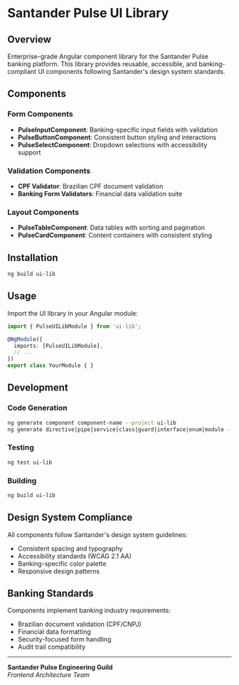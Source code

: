 # Santander Pulse UI Library

## Overview

Enterprise-grade Angular component library for the Santander Pulse banking platform. This library provides reusable, accessible, and banking-compliant UI components following Santander's design system standards.

## Components

### Form Components
- **PulseInputComponent**: Banking-specific input fields with validation
- **PulseButtonComponent**: Consistent button styling and interactions
- **PulseSelectComponent**: Dropdown selections with accessibility support

### Validation Components
- **CPF Validator**: Brazilian CPF document validation
- **Banking Form Validators**: Financial data validation suite

### Layout Components
- **PulseTableComponent**: Data tables with sorting and pagination
- **PulseCardComponent**: Content containers with consistent styling

## Installation

```bash
ng build ui-lib
```

## Usage

Import the UI library in your Angular module:

```typescript
import { PulseUILibModule } from 'ui-lib';

@NgModule({
  imports: [PulseUILibModule],
  // ...
})
export class YourModule { }
```

## Development

### Code Generation
```bash
ng generate component component-name --project ui-lib
ng generate directive|pipe|service|class|guard|interface|enum|module --project ui-lib
```

### Testing
```bash
ng test ui-lib
```

### Building
```bash
ng build ui-lib
```

## Design System Compliance

All components follow Santander's design system guidelines:
- Consistent spacing and typography
- Accessibility standards (WCAG 2.1 AA)
- Banking-specific color palette
- Responsive design patterns

## Banking Standards

Components implement banking industry requirements:
- Brazilian document validation (CPF/CNPJ)
- Financial data formatting
- Security-focused form handling
- Audit trail compatibility

---

**Santander Pulse Engineering Guild**  
*Frontend Architecture Team*
